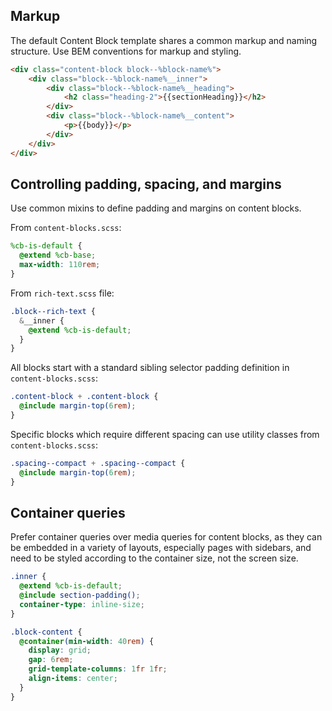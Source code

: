 ## Markup

The default Content Block template shares a common markup and naming structure. Use BEM conventions for markup and styling.

```html
<div class="content-block block--%block-name%">
	<div class="block--%block-name%__inner">
		<div class="block--%block-name%__heading">
			<h2 class="heading-2">{{sectionHeading}}</h2>
		</div>
		<div class="block--%block-name%__content">
			<p>{{body}}</p>
		</div>
	</div>
</div>
```

## Controlling padding, spacing, and margins

Use common mixins to define padding and margins on content blocks. 

From `content-blocks.scss`:

```scss
%cb-is-default {
  @extend %cb-base;
  max-width: 110rem;
}
```

From `rich-text.scss` file:

```scss
.block--rich-text {
  &__inner {
    @extend %cb-is-default;
  }
}
```

All blocks start with a standard sibling selector padding definition in `content-blocks.scss`:

```scss
.content-block + .content-block {
  @include margin-top(6rem);
}
```

Specific blocks which require different spacing can use utility classes from `content-blocks.scss`: 
```scss
.spacing--compact + .spacing--compact {
  @include margin-top(6rem);
}
```

## Container queries

Prefer container queries over media queries for content blocks, as they can be embedded in a variety of layouts, especially pages with sidebars, and need to be styled according to the container size, not the screen size.


```scss
.inner {
  @extend %cb-is-default;
  @include section-padding();
  container-type: inline-size;
}

.block-content {
  @container(min-width: 40rem) {
    display: grid;
    gap: 6rem;
    grid-template-columns: 1fr 1fr;
    align-items: center;
  }
}

```